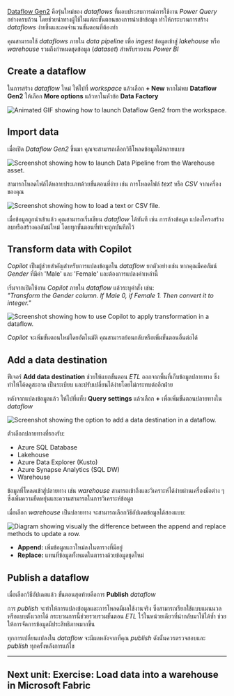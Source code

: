 
[Dataflow Gen2](https://learn.microsoft.com/en-us/fabric/data-factory/dataflows-gen2-overview) คือรุ่นใหม่ของ _dataflows_ ที่มอบประสบการณ์การใช้งาน _Power Query_ อย่างครบถ้วน โดยช่วยนำทางผู้ใช้ในแต่ละขั้นตอนของการนำเข้าข้อมูล ทำให้กระบวนการสร้าง _dataflows_ ง่ายขึ้นและลดจำนวนขั้นตอนที่ต้องทำ

คุณสามารถใช้ _dataflows_ ภายใน _data pipeline_ เพื่อ _ingest_ ข้อมูลเข้าสู่ _lakehouse_ หรือ _warehouse_ รวมถึงกำหนดชุดข้อมูล (_dataset_) สำหรับรายงาน _Power BI_

## Create a dataflow

ในการสร้าง _dataflow_ ใหม่ ให้ไปที่ _workspace_ แล้วเลือก **+ New** หากไม่พบ **Dataflow Gen2** ให้เลือก **More options** แล้วหาในหัวข้อ **Data Factory**

![Animated GIF showing how to launch Dataflow Gen2 from the workspace.](https://learn.microsoft.com/en-us/training/wwl-data-ai/load-data-into-microsoft-fabric-data-warehouse/media/5-load-using-dataflow.gif)

## Import data

เมื่อเปิด _Dataflow Gen2_ ขึ้นมา คุณจะสามารถเลือกวิธีโหลดข้อมูลได้หลายแบบ

![Screenshot showing how to launch Data Pipeline from the Warehouse asset.](https://learn.microsoft.com/en-us/training/wwl-data-ai/load-data-into-microsoft-fabric-data-warehouse/media/5-import-options.png)

สามารถโหลดไฟล์ได้หลายประเภทด้วยขั้นตอนที่ง่าย เช่น การโหลดไฟล์ _text_ หรือ _CSV_ จากเครื่องของคุณ

![Screenshot showing how to load a text or CSV file.](https://learn.microsoft.com/en-us/training/wwl-data-ai/load-data-into-microsoft-fabric-data-warehouse/media/5-load-file.png)

เมื่อข้อมูลถูกนำเข้าแล้ว คุณสามารถเริ่มเขียน _dataflow_ ได้ทันที เช่น การล้างข้อมูล แปลงโครงสร้าง ลบหรือสร้างคอลัมน์ใหม่ โดยทุกขั้นตอนที่ทำจะถูกบันทึกไว้

## Transform data with Copilot

_Copilot_ เป็นผู้ช่วยสำคัญสำหรับการแปลงข้อมูลใน _dataflow_ ยกตัวอย่างเช่น หากคุณมีคอลัมน์ _Gender_ ที่มีค่า 'Male' และ 'Female' และต้องการแปลงค่าเหล่านี้

เริ่มจากเปิดใช้งาน _Copilot_ ภายใน _dataflow_ แล้วระบุคำสั่ง เช่น:  
_"Transform the Gender column. If Male 0, if Female 1. Then convert it to integer."_

![Screenshot showing how to use Copilot to apply transformation in a dataflow.](https://learn.microsoft.com/en-us/training/wwl-data-ai/load-data-into-microsoft-fabric-data-warehouse/media/5-copilot.png)

_Copilot_ จะเพิ่มขั้นตอนใหม่โดยอัตโนมัติ คุณสามารถย้อนกลับหรือเพิ่มขั้นตอนอื่นต่อได้

## Add a data destination

ฟีเจอร์ **Add data destination** ช่วยให้แยกขั้นตอน _ETL_ ออกจากพื้นที่เก็บข้อมูลปลายทาง ซึ่งทำให้โค้ดดูสะอาด เป็นระเบียบ และปรับเปลี่ยนได้ง่ายโดยไม่กระทบต่ออีกฝ่าย

หลังจากแปลงข้อมูลแล้ว ให้ไปที่แท็บ **Query settings** แล้วเลือก **+** เพื่อเพิ่มขั้นตอนปลายทางใน _dataflow_

![Screenshot showing the option to add a data destination in a dataflow.](https://learn.microsoft.com/en-us/training/wwl-data-ai/load-data-into-microsoft-fabric-data-warehouse/media/5-add-destination.png)

ตัวเลือกปลายทางที่รองรับ:

- Azure SQL Database
- Lakehouse
- Azure Data Explorer (Kusto)
- Azure Synapse Analytics (SQL DW)
- Warehouse

ข้อมูลที่โหลดเข้าสู่ปลายทาง เช่น _warehouse_ สามารถเข้าถึงและวิเคราะห์ได้ง่ายผ่านเครื่องมือต่าง ๆ ซึ่งเพิ่มความยืดหยุ่นและความสามารถในการวิเคราะห์ข้อมูล

เมื่อเลือก _warehouse_ เป็นปลายทาง จะสามารถเลือกวิธีอัปเดตข้อมูลได้สองแบบ:

![Diagram showing visually the difference between the append and replace methods to update a row.](https://learn.microsoft.com/en-us/training/wwl-data-ai/load-data-into-microsoft-fabric-data-warehouse/media/5-update-table-options.png)

- **Append:** เพิ่มข้อมูลแถวใหม่ลงในตารางที่มีอยู่
- **Replace:** แทนที่ข้อมูลทั้งหมดในตารางด้วยข้อมูลชุดใหม่

## Publish a dataflow

เมื่อเลือกวิธีอัปเดตแล้ว ขั้นตอนสุดท้ายคือการ **Publish** _dataflow_

การ _publish_ จะทำให้การแปลงข้อมูลและการโหลดมีผลใช้งานจริง ซึ่งสามารถเรียกใช้แบบแมนนวลหรือแบบตั้งเวลาได้ กระบวนการนี้ช่วยรวบรวมขั้นตอน _ETL_ ไว้ในหน่วยเดียวที่นำกลับมาใช้ได้ซ้ำ ช่วยให้การจัดการข้อมูลมีประสิทธิภาพมากขึ้น

ทุกการเปลี่ยนแปลงใน _dataflow_ จะมีผลหลังจากที่คุณ _publish_ ดังนั้นควรตรวจสอบและ _publish_ ทุกครั้งหลังการแก้ไข


---
## Next unit: Exercise: Load data into a warehouse in Microsoft Fabric